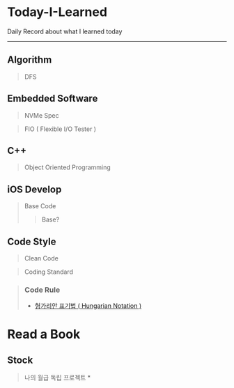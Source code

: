 # Today-I-Learned
Daily Record about what I learned today

-------------------

## Algorithm

> DFS

## Embedded Software

> NVMe Spec

> FIO ( Flexible I/O Tester )

## C++

> Object Oriented Programming



## iOS Develop
> Base Code 
>> Base?

## Code Style

> Clean Code

> Coding Standard

> ### Code Rule
  > * [헝가리안 표기법 ( Hungarian Notation )](Code_Rule/Hungarian_Notation.md)








# Read a Book

## Stock

> 나의 월급 독립 프로젝트
> * 








